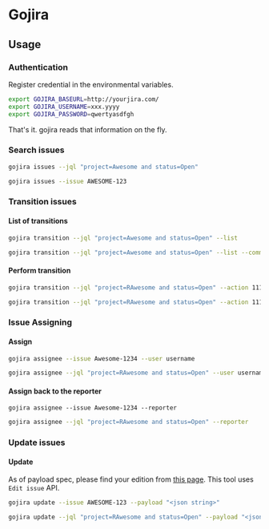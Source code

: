 Gojira
==================

## Usage

### Authentication

Register credential in the environmental variables.

```bash
export GOJIRA_BASEURL=http://yourjira.com/
export GOJIRA_USERNAME=xxx.yyyy
export GOJIRA_PASSWORD=qwertyasdfgh
```

That's it. gojira reads that information on the fly.

### Search issues

```bash
gojira issues --jql "project=Awesome and status=Open"
```

```bash
gojira issues --issue AWESOME-123
```

### Transition issues

#### List of transitions

```bash
gojira transition --jql "project=Awesome and status=Open" --list
```

```bash
gojira transition --jql "project=Awesome and status=Open" --list --comment text
```

#### Perform transition

```bash
gojira transition --jql "project=RAwesome and status=Open" --action 111 # 111 is ID of the next lane.
```

```bash
gojira transition --jql "project=RAwesome and status=Open" --action 111 --comment text # 111 is ID of the next lane.
```

### Issue Assigning

#### Assign

```bash
gojira assignee --issue Awesome-1234 --user username
```

```bash
gojira assignee --jql "project=RAwesome and status=Open" --user username
```

#### Assign back to the reporter

```
gojira assignee --issue Awesome-1234 --reporter 
```

```bash
gojira assignee --jql "project=RAwesome and status=Open" --reporter
```

### Update issues

#### Update

As of payload spec, please find your edition from [this page](https://developer.atlassian.com/server/jira/platform/rest-apis/).
This tool uses `Edit issue` API.

```bash
gojira update --issue AWESOME-123 --payload "<json string>"
```

```bash
gojira update --jql "project=RAwesome and status=Open" --payload "<json string>"
```